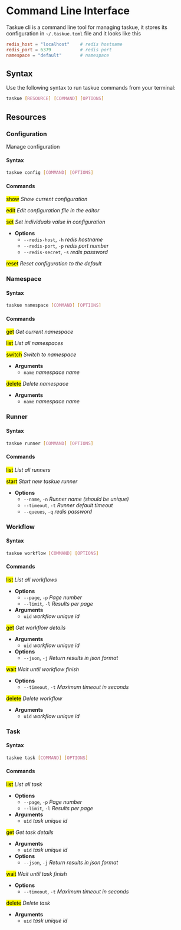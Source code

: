 # Command Line Interface

Taskue cli is a command line tool for managing taskue, it stores its configuration in `~/.taskue.toml` file and it looks like this
```toml
redis_host = "localhost"    # redis hostname
redis_port = 6379           # redis port
namespace = "default"       # namespace
```

## Syntax
Use the following syntax to run taskue commands from your terminal:

```bash
taskue [RESOURCE] [COMMAND] [OPTIONS]
```

## Resources


### Configuration
Manage configuration

#### Syntax
```bash
taskue config [COMMAND] [OPTIONS]
```

#### Commands

<mark>show</mark> *Show current configuration*

<mark>edit</mark> *Edit configuration file in the editor*

<mark>set</mark> *Set individuals value in configuration*

- **Options**
    - `--redis-host`, `-h` *redis hostname*
    - `--redis-port`, `-p` *redis port number*
    - `--redis-secret`, `-s` *redis password*

<mark>reset</mark> *Reset configuration to the default*


### Namespace

#### Syntax
```bash
taskue namespace [COMMAND] [OPTIONS]
```

#### Commands

<mark>get</mark> *Get current namespace*

<mark>list</mark> *List all namespaces*

<mark>switch</mark> *Switch to namespace*

- **Arguments**
    - `name` *namespace name*

<mark>delete</mark> *Delete namespace*

- **Arguments**
    - `name` *namespace name*


### Runner

#### Syntax
```bash
taskue runner [COMMAND] [OPTIONS]
```

#### Commands

<mark>list</mark> *List all runners*

<mark>start</mark> *Start new taskue runner*

- **Options**
    - `--name`, `-n` *Runner name (should be unique)*
    - `--timeout`, `-t` *Runner default timeout*
    - `--queues`, `-q` *redis password*


### Workflow

#### Syntax
```bash
taskue workflow [COMMAND] [OPTIONS]
```

#### Commands

<mark>list</mark> *List all workflows*

- **Options**
    - `--page`, `-p` *Page number*
    - `--limit`, `-l` *Results per page*
- **Arguments**
    - `uid` *workflow unique id*

<mark>get</mark> *Get workflow details*

- **Arguments**
    - `uid` *workflow unique id*
- **Options**
    - `--json`, `-j` *Return results in json format*

<mark>wait</mark> *Wait until workflow finish*

- **Options**
    - `--timeout`, `-t` *Maximum timeout in seconds*

<mark>delete</mark> *Delete workflow*

- **Arguments**
    - `uid` *workflow unique id*



### Task

#### Syntax
```bash
taskue task [COMMAND] [OPTIONS]
```

#### Commands

<mark>list</mark> *List all task*

- **Options**
    - `--page`, `-p` *Page number*
    - `--limit`, `-l` *Results per page*
- **Arguments**
    - `uid` *task unique id*

<mark>get</mark> *Get task details*

- **Arguments**
    - `uid` *task unique id*
- **Options**
    - `--json`, `-j` *Return results in json format*

<mark>wait</mark> *Wait until task finish*

- **Options**
    - `--timeout`, `-t` *Maximum timeout in seconds*

<mark>delete</mark> *Delete task*

- **Arguments**
    - `uid` *task unique id*